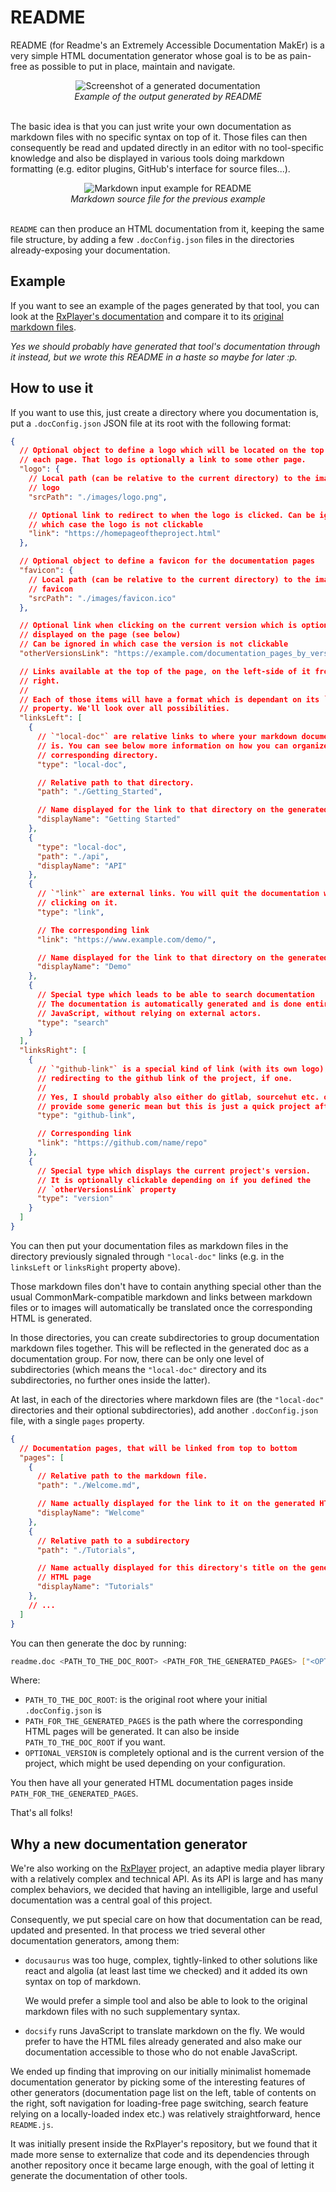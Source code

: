 # README

README (for Readme's an Extremely Accessible Documentation MakEr) is a very
simple HTML documentation generator whose goal is to be as pain-free as
possible to put in place, maintain and navigate.

<div style="text-align:center; width:100%">
<img style="max-width:600px" alt="Screenshot of a generated documentation" src="./screenshot.png">
<br>
<i>Example of the output generated by README</i>
<br>
<br>
</div>

The basic idea is that you can just write your own documentation as
markdown files with no specific syntax on top of it.
Those files can then consequently be read and updated directly in an editor with
no tool-specific knowledge and also be displayed in various tools doing markdown
formatting (e.g. editor plugins, GitHub's interface for source files...).

<div style="text-align:center; width:100%">
<img style="max-width:500px" alt="Markdown input example for README" src="./source.png">
<br>
<i>Markdown source file for the previous example</i>
<br>
<br>
</div>

`README` can then produce an HTML documentation from it, keeping the
same file structure, by adding a few `.docConfig.json` files in the directories
already-exposing your documentation. 



## Example

If you want to see an example of the pages generated by that tool, you can look
at the [RxPlayer's documentation](https://developers.canal-plus.com/rx-player/doc/Getting_Started/Welcome.html)
and compare it to its [original markdown files](https://github.com/canalplus/rx-player/tree/master/doc/Getting_Started).

_Yes we should probably have generated that tool's documentation through it
instead, but we wrote this README in a haste so maybe for later :p._

## How to use it

If you want to use this, just create a directory where you documentation is, put
a `.docConfig.json` JSON file at its root with the following format:
```json
{
  // Optional object to define a logo which will be located on the top left of
  // each page. That logo is optionally a link to some other page.
  "logo": {
    // Local path (can be relative to the current directory) to the image of the
    // logo
    "srcPath": "./images/logo.png",

    // Optional link to redirect to when the logo is clicked. Can be ignored in
    // which case the logo is not clickable
    "link": "https://homepageoftheproject.html"
  },

  // Optional object to define a favicon for the documentation pages
  "favicon": {
    // Local path (can be relative to the current directory) to the image of the
    // favicon
    "srcPath": "./images/favicon.ico"
  },

  // Optional link when clicking on the current version which is optionally
  // displayed on the page (see below)
  // Can be ignored in which case the version is not clickable
  "otherVersionsLink": "https://example.com/documentation_pages_by_version.html",

  // Links available at the top of the page, on the left-side of it from left to
  // right.
  //
  // Each of those items will have a format which is dependant on its `"type"`
  // property. We'll look over all possibilities.
  "linksLeft": [
    {
      // `"local-doc"` are relative links to where your markdown documentation
      // is. You can see below more information on how you can organize the
      // corresponding directory.
      "type": "local-doc",

      // Relative path to that directory.
      "path": "./Getting_Started",

      // Name displayed for the link to that directory on the generated HTML pages.
      "displayName": "Getting Started"
    },
    {
      "type": "local-doc",
      "path": "./api",
      "displayName": "API"
    },
    {
      // `"link"` are external links. You will quit the documentation when
      // clicking on it.
      "type": "link",

      // The corresponding link
      "link": "https://www.example.com/demo/",

      // Name displayed for the link to that directory on the generated HTML pages.
      "displayName": "Demo"
    },
    {
      // Special type which leads to be able to search documentation
      // The documentation is automatically generated and is done entirely through
      // JavaScript, without relying on external actors.
      "type": "search"
    }
  ],
  "linksRight": [
    {
      // `"github-link"` is a special kind of link (with its own logo),
      // redirecting to the github link of the project, if one.
      //
      // Yes, I should probably also either do gitlab, sourcehut etc. or just
      // provide some generic mean but this is just a quick project after all
      "type": "github-link",

      // Corresponding link
      "link": "https://github.com/name/repo"
    },
    {
      // Special type which displays the current project's version.
      // It is optionally clickable depending on if you defined the
      // `otherVersionsLink` property
      "type": "version"
    }
  ]
}
```

You can then put your documentation files as markdown files in the directory
previously signaled through `"local-doc"` links (e.g. in the `linksLeft` or
`linksRight` property above).

Those markdown files don't have to contain anything special other than the usual
CommonMark-compatible markdown and links between markdown files or to images
will automatically be translated once the corresponding HTML is generated.

In those directories, you can create subdirectories to group documentation
markdown files together.
This will be reflected in the generated doc as a documentation group. For now,
there can be only one level of subdirectories (which means the `"local-doc"`
directory and its subdirectories, no further ones inside the latter).

At last, in each of the directories where markdown files are (the `"local-doc"`
directories and their optional subdirectories), add another `.docConfig.json`
file, with a single `pages` property.
```json
{
  // Documentation pages, that will be linked from top to bottom
  "pages": [
    {
      // Relative path to the markdown file.
      "path": "./Welcome.md",

      // Name actually displayed for the link to it on the generated HTML page
      "displayName": "Welcome"
    },
    {
      // Relative path to a subdirectory
      "path": "./Tutorials",

      // Name actually displayed for this directory's title on the generated
      // HTML page
      "displayName": "Tutorials"
    },
    // ...
  ]
}
```

You can then generate the doc by running:
```sh
readme.doc <PATH_TO_THE_DOC_ROOT> <PATH_FOR_THE_GENERATED_PAGES> ["<OPTIONAL_VERSION>"]
```

Where:
  - `PATH_TO_THE_DOC_ROOT`: is the original root where your initial
    `.docConfig.json` is
  - `PATH_FOR_THE_GENERATED_PAGES` is the path where the corresponding HTML
    pages will be generated. It can also be inside
    `PATH_TO_THE_DOC_ROOT` if you want.
  - `OPTIONAL_VERSION` is completely optional and is the current version of the
    project, which might be used depending on your configuration.

You then have all your generated HTML documentation pages inside
`PATH_FOR_THE_GENERATED_PAGES`.

That's all folks!

## Why a new documentation generator

We're also working on the [RxPlayer](https://github.com/canalplus/rx-player/)
project, an adaptive media player library with a relatively complex and
technical API.
As its API is large and has many complex behaviors, we decided that having
an intelligible, large and useful documentation was a central goal of this
project.

Consequently, we put special care on how that documentation can be read, updated
and presented. In that process we tried several other documentation generators,
among them:

- `docusaurus` was too huge, complex, tightly-linked to other solutions like
  react and algolia (at least last time we checked) and it added its own
  syntax on top of markdown.

  We would prefer a simple tool and also be able to look to the original
  markdown files with no such supplementary syntax.

- `docsify` runs JavaScript to translate markdown on the fly. We would prefer
  to have the HTML files already generated and also make our documentation
  accessible to those who do not enable JavaScript.

We ended up finding that improving on our initially minimalist homemade
documentation generator by picking some of the interesting features of other
generators (documentation page list on the left, table of contents on the
right, soft navigation for loading-free page switching, search feature relying
on a locally-loaded index etc.) was relatively straightforward, hence
`README.js`.

It was initially present inside the RxPlayer's repository, but we found that it
made more sense to externalize that code and its dependencies through another
repository once it became large enough, with the goal of letting it generate the
documentation of other tools.

